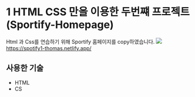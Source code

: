 
# 1 HTML CSS 만을 이용한 두번쨰 프로젝트(Sportify-Homepage)

Html 과 Css를 연습하기 위해 Sportify 홈페이지를 copy하였습니다.
![](https://i.imgur.com/gkvkuBi.png)
https://spotify1-thomas.netlify.app/

## 사용한 기술
* HTML
* CS
